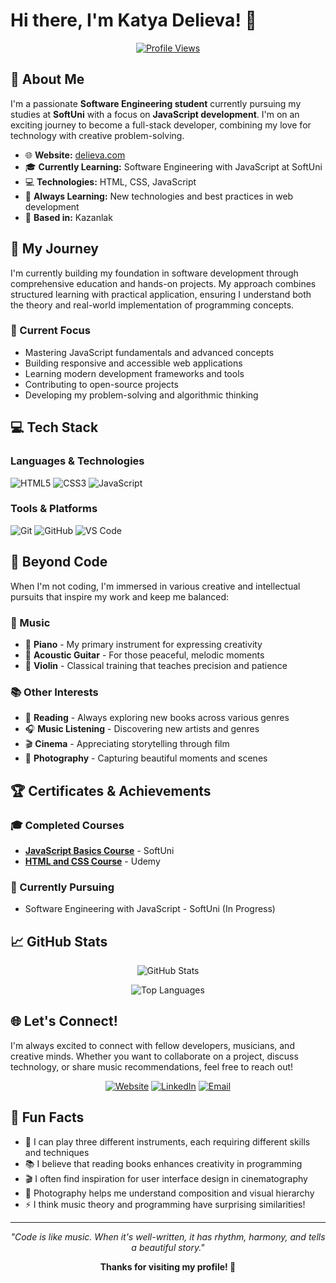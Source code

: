# Hi there, I'm Katya Delieva! 👋

<div align="center">
  
[![Profile Views](https://komarev.com/ghpvc/?username=katya-d&color=blueviolet&style=flat-square&label=Profile+Views)](https://github.com/YOUR_GITHUB_USERNAME)

</div>

## 🌟 About Me

I'm a passionate **Software Engineering student** currently pursuing my studies at **SoftUni** with a focus on **JavaScript development**. I'm on an exciting journey to become a full-stack developer, combining my love for technology with creative problem-solving.

- 🌐 **Website:** [delieva.com](https://delieva.com)
- 🎓 **Currently Learning:** Software Engineering with JavaScript at SoftUni
- 💻 **Technologies:** HTML, CSS, JavaScript
- 🌱 **Always Learning:** New technologies and best practices in web development
- 📍 **Based in:** Kazanlak

## 🚀 My Journey

I'm currently building my foundation in software development through comprehensive education and hands-on projects. My approach combines structured learning with practical application, ensuring I understand both the theory and real-world implementation of programming concepts.

### 🎯 Current Focus

- Mastering JavaScript fundamentals and advanced concepts
- Building responsive and accessible web applications
- Learning modern development frameworks and tools
- Contributing to open-source projects
- Developing my problem-solving and algorithmic thinking

## 💻 Tech Stack

### Languages & Technologies

![HTML5](https://img.shields.io/badge/HTML5-E34F26?style=for-the-badge&logo=html5&logoColor=white)
![CSS3](https://img.shields.io/badge/CSS3-1572B6?style=for-the-badge&logo=css3&logoColor=white)
![JavaScript](https://img.shields.io/badge/JavaScript-F7DF1E?style=for-the-badge&logo=javascript&logoColor=black)

### Tools & Platforms

![Git](https://img.shields.io/badge/Git-F05032?style=for-the-badge&logo=git&logoColor=white)
![GitHub](https://img.shields.io/badge/GitHub-100000?style=for-the-badge&logo=github&logoColor=white)
![VS Code](https://img.shields.io/badge/VS_Code-007ACC?style=for-the-badge&logo=visual-studio-code&logoColor=white)

## 🎵 Beyond Code

When I'm not coding, I'm immersed in various creative and intellectual pursuits that inspire my work and keep me balanced:

### 🎼 Music

- 🎹 **Piano** - My primary instrument for expressing creativity
- 🎸 **Acoustic Guitar** - For those peaceful, melodic moments
- 🎻 **Violin** - Classical training that teaches precision and patience

### 📚 Other Interests

- 📖 **Reading** - Always exploring new books across various genres
- 🎧 **Music Listening** - Discovering new artists and genres
- 🎬 **Cinema** - Appreciating storytelling through film
- 📸 **Photography** - Capturing beautiful moments and scenes

## 🏆 Certificates & Achievements

### 🎓 Completed Courses

- **[JavaScript Basics Course](https://softuni.bg/certificates/details/244150/3fe783c9)** - SoftUni
- **[HTML and CSS Course](https://www.udemy.com/certificate/UC-83745c92-3b71-4826-90f7-fe32d7fce9c8/)** - Udemy

### 🌱 Currently Pursuing

- Software Engineering with JavaScript - SoftUni (In Progress)

## 📈 GitHub Stats

<div align="center">
  
![GitHub Stats](https://github-readme-stats.vercel.app/api?username=katya-d&show_icons=true&theme=radical&hide_border=true)

![Top Languages](https://github-readme-stats.vercel.app/api/top-langs/?username=katya-d&layout=compact&theme=radical&hide_border=true)

</div>

## 🌐 Let's Connect!

I'm always excited to connect with fellow developers, musicians, and creative minds. Whether you want to collaborate on a project, discuss technology, or share music recommendations, feel free to reach out!

<div align="center">

[![Website](https://img.shields.io/badge/Website-delieva.com-blue?style=for-the-badge&logo=google-chrome&logoColor=white)](https://delieva.com)
[![LinkedIn](https://img.shields.io/badge/LinkedIn-Connect-blue?style=for-the-badge&logo=linkedin&logoColor=white)](https://www.linkedin.com/in/katya-delieva-aaa337236/)
[![Email](https://img.shields.io/badge/Email-Contact-red?style=for-the-badge&logo=gmail&logoColor=white)](mailto:your-email@example.com)

</div>

## 💭 Fun Facts

- 🎵 I can play three different instruments, each requiring different skills and techniques
- 📚 I believe that reading books enhances creativity in programming
- 🎬 I often find inspiration for user interface design in cinematography
- 📸 Photography helps me understand composition and visual hierarchy
- ⚡ I think music theory and programming have surprising similarities!

---

<div align="center">

_"Code is like music. When it's well-written, it has rhythm, harmony, and tells a beautiful story."_

**Thanks for visiting my profile! 🌟**

</div>

